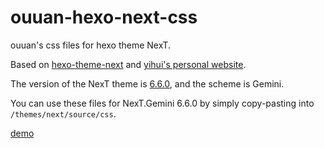 # ouuan-hexo-next-css
ouuan's css files for hexo theme NexT.

Based on [hexo-theme-next](https://github.com/theme-next/hexo-theme-next) and [yihui's personal website](https://github.com/rbind/yihui).

The version of the NexT theme is [6.6.0](https://github.com/theme-next/hexo-theme-next/releases/tag/v6.6.0), and the scheme is Gemini.

You can use these files for NexT.Gemini 6.6.0 by simply copy-pasting into `/themes/next/source/css`.

[demo](https://github.com/ouuan/ouuan.github.io/tree/hexo-archive)
